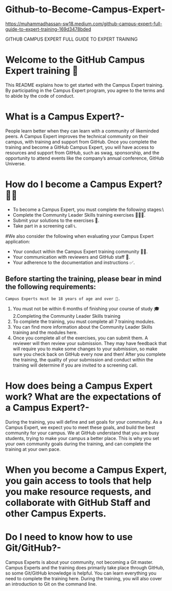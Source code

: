 # Github-to-Become-Campus-Expert-

https://muhammadhassan-sw18.medium.com/github-campus-expert-full-guide-to-expert-training-169d3478bded

GITHUB CAMPUS EXPERT FULL GUIDE TO EXPERT TRAINING


# Welcome to the GitHub Campus Expert training 🚩

This README explains how to get started with the Campus Expert training. By participating in the Campus Expert program, you agree to the terms and to abide by the code of conduct.

# What is a Campus Expert?-

People learn better when they can learn with a community of likeminded peers. A Campus Expert improves the technical community on their campus, with training and support from GitHub. Once you complete the training and become a GitHub Campus Expert, you will have access to resources and support from GitHub, such as swag, sponsorship, and the opportunity to attend events like the company’s annual conference, GitHub Universe.

# How do I become a Campus Expert? 🙋🏽‍

* To become a Campus Expert, you must complete the following stages:\
* Complete the Community Leader Skills training exercises 👨🏿‍🏫.
* Submit your solutions to the exercises 📝.
* Take part in a screening call 📞.

#We also consider the following when evaluating your Campus Expert application:
* Your conduct within the Campus Expert training community 🙅🏻‍.
* Your communication with reviewers and GitHub staff 💬.
* Your adherence to the documentation and instructions ✅.
 
## Before starting the training, please bear in mind the following requirements:

`Campus Experts must be 18 years of age and over 🚫.`
1. You must not be within 6 months of finishing your course of study 🎓
2.Completing the Community Leader Skills training
3. To complete the training, you must complete all 7 training modules.
4. You can find more information about the Community Leader Skills training and the modules here.
5. Once you complete all of the exercises, you can submit them. A reviewer will then review your submission. They may have feedback that will require you to make some changes to your submission, so make sure you check back on GitHub every now and then! After you complete the training, the quality of your submission and conduct within the training will determine if you are invited to a screening call.

# How does being a Campus Expert work? What are the expectations of a Campus Expert?-

During the training, you will define and set goals for your community. As a Campus Expert, we expect you to meet these goals, and build the best community for your campus. We at GitHub understand that you are busy students, trying to make your campus a better place. This is why you set your own community goals during the training, and can complete the training at your own pace.

# When you become a Campus Expert, you gain access to tools that help you make resource requests, and collaborate with GitHub Staff and other Campus Experts.


# Do I need to know how to use Git/GitHub?-

Campus Experts is about your community, not becoming a Git master. Campus Experts and the training does primarily take place through GitHub, so some Git/GitHub knowledge is helpful. You can learn everything you need to complete the training here. During the training, you will also cover an introduction to Git on the command line.




